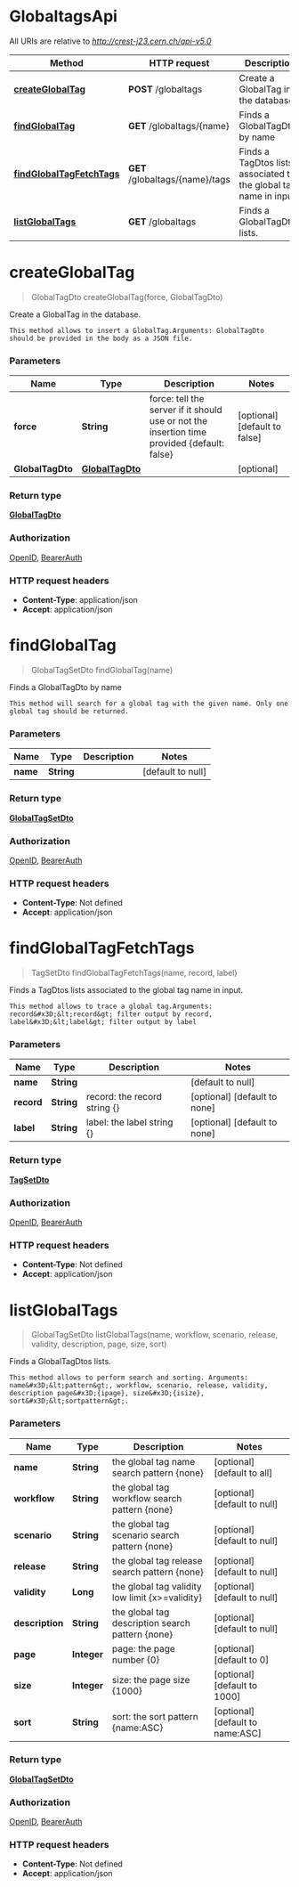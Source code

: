 # GlobaltagsApi

All URIs are relative to *http://crest-j23.cern.ch/api-v5.0*

| Method | HTTP request | Description |
|------------- | ------------- | -------------|
| [**createGlobalTag**](GlobaltagsApi.md#createGlobalTag) | **POST** /globaltags | Create a GlobalTag in the database. |
| [**findGlobalTag**](GlobaltagsApi.md#findGlobalTag) | **GET** /globaltags/{name} | Finds a GlobalTagDto by name |
| [**findGlobalTagFetchTags**](GlobaltagsApi.md#findGlobalTagFetchTags) | **GET** /globaltags/{name}/tags | Finds a TagDtos lists associated to the global tag name in input. |
| [**listGlobalTags**](GlobaltagsApi.md#listGlobalTags) | **GET** /globaltags | Finds a GlobalTagDtos lists. |


<a name="createGlobalTag"></a>
# **createGlobalTag**
> GlobalTagDto createGlobalTag(force, GlobalTagDto)

Create a GlobalTag in the database.

    This method allows to insert a GlobalTag.Arguments: GlobalTagDto should be provided in the body as a JSON file.

### Parameters

|Name | Type | Description  | Notes |
|------------- | ------------- | ------------- | -------------|
| **force** | **String**| force: tell the server if it should use or not the insertion time provided {default: false} | [optional] [default to false] |
| **GlobalTagDto** | [**GlobalTagDto**](../Models/GlobalTagDto.md)|  | [optional] |

### Return type

[**GlobalTagDto**](../Models/GlobalTagDto.md)

### Authorization

[OpenID](../README.md#OpenID), [BearerAuth](../README.md#BearerAuth)

### HTTP request headers

- **Content-Type**: application/json
- **Accept**: application/json

<a name="findGlobalTag"></a>
# **findGlobalTag**
> GlobalTagSetDto findGlobalTag(name)

Finds a GlobalTagDto by name

    This method will search for a global tag with the given name. Only one global tag should be returned.

### Parameters

|Name | Type | Description  | Notes |
|------------- | ------------- | ------------- | -------------|
| **name** | **String**|  | [default to null] |

### Return type

[**GlobalTagSetDto**](../Models/GlobalTagSetDto.md)

### Authorization

[OpenID](../README.md#OpenID), [BearerAuth](../README.md#BearerAuth)

### HTTP request headers

- **Content-Type**: Not defined
- **Accept**: application/json

<a name="findGlobalTagFetchTags"></a>
# **findGlobalTagFetchTags**
> TagSetDto findGlobalTagFetchTags(name, record, label)

Finds a TagDtos lists associated to the global tag name in input.

    This method allows to trace a global tag.Arguments: record&#x3D;&lt;record&gt; filter output by record, label&#x3D;&lt;label&gt; filter output by label

### Parameters

|Name | Type | Description  | Notes |
|------------- | ------------- | ------------- | -------------|
| **name** | **String**|  | [default to null] |
| **record** | **String**| record:  the record string {} | [optional] [default to none] |
| **label** | **String**| label:  the label string {} | [optional] [default to none] |

### Return type

[**TagSetDto**](../Models/TagSetDto.md)

### Authorization

[OpenID](../README.md#OpenID), [BearerAuth](../README.md#BearerAuth)

### HTTP request headers

- **Content-Type**: Not defined
- **Accept**: application/json

<a name="listGlobalTags"></a>
# **listGlobalTags**
> GlobalTagSetDto listGlobalTags(name, workflow, scenario, release, validity, description, page, size, sort)

Finds a GlobalTagDtos lists.

    This method allows to perform search and sorting. Arguments: name&#x3D;&lt;pattern&gt;, workflow, scenario, release, validity, description page&#x3D;{ipage}, size&#x3D;{isize}, sort&#x3D;&lt;sortpattern&gt;. 

### Parameters

|Name | Type | Description  | Notes |
|------------- | ------------- | ------------- | -------------|
| **name** | **String**| the global tag name search pattern {none} | [optional] [default to all] |
| **workflow** | **String**| the global tag workflow search pattern {none} | [optional] [default to null] |
| **scenario** | **String**| the global tag scenario search pattern {none} | [optional] [default to null] |
| **release** | **String**| the global tag release search pattern {none} | [optional] [default to null] |
| **validity** | **Long**| the global tag validity low limit {x&gt;&#x3D;validity} | [optional] [default to null] |
| **description** | **String**| the global tag description search pattern {none} | [optional] [default to null] |
| **page** | **Integer**| page: the page number {0} | [optional] [default to 0] |
| **size** | **Integer**| size: the page size {1000} | [optional] [default to 1000] |
| **sort** | **String**| sort: the sort pattern {name:ASC} | [optional] [default to name:ASC] |

### Return type

[**GlobalTagSetDto**](../Models/GlobalTagSetDto.md)

### Authorization

[OpenID](../README.md#OpenID), [BearerAuth](../README.md#BearerAuth)

### HTTP request headers

- **Content-Type**: Not defined
- **Accept**: application/json

